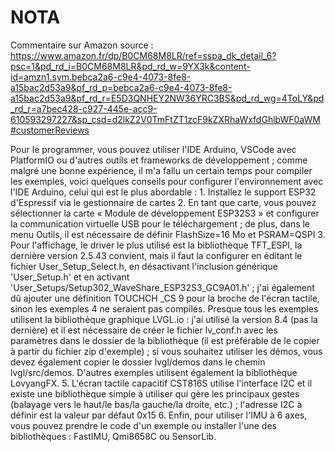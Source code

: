 # NOTA
Commentaire sur Amazon source : https://www.amazon.fr/dp/B0CM68M8LR/ref=sspa_dk_detail_6?psc=1&pd_rd_i=B0CM68M8LR&pd_rd_w=9YX3k&content-id=amzn1.sym.bebca2a6-c9e4-4073-8fe8-a15bac2d53a9&pf_rd_p=bebca2a6-c9e4-4073-8fe8-a15bac2d53a9&pf_rd_r=E5D3QNHEY2NW36YRC3BS&pd_rd_wg=4ToLY&pd_rd_r=a7bec428-c927-445e-acc9-610593297227&sp_csd=d2lkZ2V0TmFtZT1zcF9kZXRhaWxfdGhlbWF0aWM#customerReviews

Pour le programmer, vous pouvez utiliser l'IDE Arduino, VSCode avec PlatformIO ou d'autres outils et frameworks de développement ; comme malgré une bonne expérience, 
il m'a fallu un certain temps pour compiler les exemples, voici quelques conseils pour configurer l'environnement avec l'IDE Arduino, celui qui est le plus abordable : 1.
Installez le support ESP32 d'Espressif via le gestionnaire de cartes 2.
En tant que carte, vous pouvez sélectionner la carte « Module de développement ESP32S3 » et configurer la communication virtuelle USB pour le téléchargement ; de plus, dans le menu Outils, il est nécessaire de définir FlashSize=16 Mo et PSRAM=QSPI 3.
Pour l'affichage, le driver le plus utilisé est la bibliothèque TFT_ESPI, la dernière version 2.5.43 convient, mais il faut la configurer en éditant le fichier User_Setup_Select.h, en désactivant l'inclusion générique 'User_Setup.h' et en activant 'User_Setups/Setup302_WaveShare_ESP32S3_GC9A01.h' ; j'ai également dû ajouter une définition TOUCHCH _CS 9 pour la broche de l'écran tactile, sinon les exemples 4 ne seraient pas compilés.
Presque tous les exemples utilisent la bibliothèque graphique LVGL.io : j'ai utilisé la version 8.4 (pas la dernière) et il est nécessaire de créer le fichier lv_conf.h avec les paramètres dans le dossier de la bibliothèque (il est préférable de le copier à partir du fichier zip d'exemple) ; si vous souhaitez utiliser les démos, vous devez également copier le dossier lvgl/demos dans le chemin lvgl/src/demos. D'autres exemples utilisent également la bibliothèque LovyangFX.
5. L'écran tactile capacitif CST816S utilise l'interface I2C et il existe une bibliothèque simple à utiliser qui gère les principaux gestes (balayage vers le haut/le bas/la gauche/la droite, etc.) ; l'adresse I2C à définir est la valeur par défaut 0x15 6.
Enfin, pour utiliser l'IMU à 6 axes, vous pouvez prendre le code d'un exemple ou installer l'une des bibliothèques : FastIMU, Qmi8658C ou SensorLib.